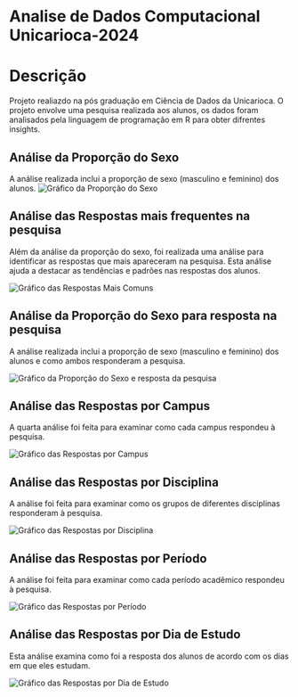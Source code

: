 # Analise de Dados Computacional Unicarioca-2024

# Descrição
Projeto realiazdo na pós graduação em Ciência de Dados da Unicarioca. O projeto envolve uma pesquisa realizada aos alunos, os dados foram analisados pela linguagem de programação em R para obter difrentes insights.

## Análise da Proporção do Sexo

A análise realizada inclui a proporção de sexo (masculino e feminino) dos alunos. 
![Gráfico da Proporção do Sexo](![img1](https://github.com/MatheusAmorim7/An-lise-de-Dados-Computacional---Unicarioca-2024/assets/168905464/4d18f9b1-384c-463a-97dd-9866a894dd5c)
)

## Análise das Respostas mais frequentes na pesquisa

Além da análise da proporção do sexo, foi realizada uma análise para identificar as respostas que mais apareceram na pesquisa. Esta análise ajuda a destacar as tendências e padrões nas respostas dos alunos.

![Gráfico das Respostas Mais Comuns](![img2](https://github.com/MatheusAmorim7/An-lise-de-Dados-Computacional---Unicarioca-2024/assets/168905464/4f35d09f-0be8-4de1-9b4b-9cd16a3ed641)
)

## Análise da Proporção do Sexo para resposta na pesquisa

A análise realizada inclui a proporção de sexo (masculino e feminino) dos alunos e como ambos responderam a pesquisa. 

![Gráfico da Proporção do Sexo e resposta da pesquisa](![img3](https://github.com/MatheusAmorim7/An-lise-de-Dados-Computacional---Unicarioca-2024/assets/168905464/5086194b-031e-466f-9226-7ea9f7a80569)
)

## Análise das Respostas por Campus

A quarta análise foi feita para examinar como cada campus respondeu à pesquisa. 

![Gráfico das Respostas por Campus](![img4](https://github.com/MatheusAmorim7/An-lise-de-Dados-Computacional---Unicarioca-2024/assets/168905464/18a04cbb-ea16-4da0-ad7a-6e3ec323d910)
)

## Análise das Respostas por Disciplina

A análise foi feita para examinar como os grupos de diferentes disciplinas responderam à pesquisa.

![Gráfico das Respostas por Disciplina](![img5](https://github.com/MatheusAmorim7/An-lise-de-Dados-Computacional---Unicarioca-2024/assets/168905464/db46508d-d3af-4843-9514-f03dc4ffe94e)
)

## Análise das Respostas por Período

A análise foi feita para examinar como cada período acadêmico respondeu à pesquisa. 

![Gráfico das Respostas por Período](![img6](https://github.com/MatheusAmorim7/An-lise-de-Dados-Computacional---Unicarioca-2024/assets/168905464/505d56c6-5789-4174-b5e5-1b3ee74a9d64)
)

## Análise das Respostas por Dia de Estudo

Esta análise examina como foi a resposta dos alunos de acordo com os dias em que eles estudam.

![Gráfico das Respostas por Dia de Estudo](![img7](https://github.com/MatheusAmorim7/An-lise-de-Dados-Computacional---Unicarioca-2024/assets/168905464/dc7fde5f-5736-48ef-8aab-d784054967a0)
)


